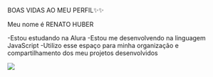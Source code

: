BOAS VIDAS AO MEU PERFIL✨✨

Meu nome é RENATO HUBER

-Estou estudando na Alura
-Estou me desenvolvendo na linguagem JavaScript
-Utilizo esse espaço para minha organização e compartilhamento dos meu projetos desenvolvidos



![](https://media1.tenor.com/m/W-05Fr21q9oAAAAC/kirito-peek.gif)
